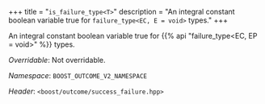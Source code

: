 +++
title = "`is_failure_type<T>`"
description = "An integral constant boolean variable true for `failure_type<EC, E = void>` types."
+++

An integral constant boolean variable true for {{% api "failure_type<EC, EP = void>" %}} types.

*Overridable*: Not overridable.

*Namespace*: `BOOST_OUTCOME_V2_NAMESPACE`

*Header*: `<boost/outcome/success_failure.hpp>`
